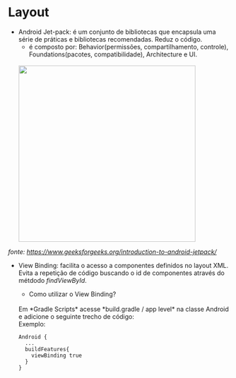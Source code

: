 # Layout
- Android Jet-pack: é um conjunto de bibliotecas que encapsula uma série de práticas e bibliotecas recomendadas. Reduz o código.
  - é composto por: Behavior(permissões, compartilhamento, controle), Foundations(pacotes, compatibilidade), Architecture e UI.
  <br>
  <img width="400" src="https://media.geeksforgeeks.org/wp-content/uploads/20201116223336/AndroidJetpackComponents-660x403.png">
 *fonte: https://www.geeksforgeeks.org/introduction-to-android-jetpack/*
<br>

- View Binding: facilita o acesso a componentes definidos no layout XML. Evita a repetição de código buscando o id de componentes através do métdodo *findViewById*.
  - Como utilizar o View Binding?
  <br>
    Em *Gradle Scripts* acesse *build.gradle / app level* na classe Android e adicione o seguinte trecho de        código:
    <br>
    Exemplo:
   
    ```
    Android {
      ...
      buildFeatures{
        viewBinding true
      }
    } 
    ```
    
